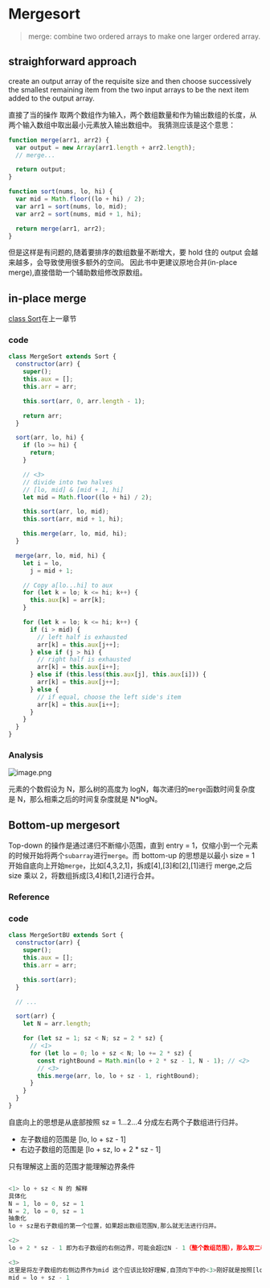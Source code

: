 # Mergesort

> merge: combine two ordered arrays to make one larger ordered array.

## straighforward approach

create an output array of the requisite size and then choose successively the smallest remaining item from the two input arrays to be the next item added to the output array.

直接了当的操作
取两个数组作为输入，两个数组数量和作为输出数组的长度，从两个输入数组中取出最小元素放入输出数组中。
我猜测应该是这个意思：

```js
function merge(arr1, arr2) {
  var output = new Array(arr1.length + arr2.length);
  // merge...

  return output;
}

function sort(nums, lo, hi) {
  var mid = Math.floor((lo + hi) / 2);
  var arr1 = sort(nums, lo, mid);
  var arr2 = sort(nums, mid + 1, hi);

  return merge(arr1, arr2);
}
```

但是这样是有问题的,随着要排序的数组数量不断增大，要 hold 住的 output 会越来越多，会导致使用很多额外的空间。
因此书中更建议原地合并(in-place merge),直接借助一个辅助数组修改原数组。

## in-place merge

[class Sort](./Elementary\SSort)在上一章节

### code

```js
class MergeSort extends Sort {
  constructor(arr) {
    super();
    this.aux = [];
    this.arr = arr;

    this.sort(arr, 0, arr.length - 1);

    return arr;
  }

  sort(arr, lo, hi) {
    if (lo >= hi) {
      return;
    }

    // <3>
    // divide into two halves
    // [lo, mid] & [mid + 1, hi]
    let mid = Math.floor((lo + hi) / 2);

    this.sort(arr, lo, mid);
    this.sort(arr, mid + 1, hi);

    this.merge(arr, lo, mid, hi);
  }

  merge(arr, lo, mid, hi) {
    let i = lo,
      j = mid + 1;

    // Copy a[lo...hi] to aux
    for (let k = lo; k <= hi; k++) {
      this.aux[k] = arr[k];
    }

    for (let k = lo; k <= hi; k++) {
      if (i > mid) {
        // left half is exhausted
        arr[k] = this.aux[j++];
      } else if (j > hi) {
        // right half is exhausted
        arr[k] = this.aux[i++];
      } else if (this.less(this.aux[j], this.aux[i])) {
        arr[k] = this.aux[j++];
      } else {
        // if equal, choose the left side's item
        arr[k] = this.aux[i++];
      }
    }
  }
}
```

### Analysis

![image.png](https://p3-juejin.byteimg.com/tos-cn-i-k3u1fbpfcp/0a79ae34430f4dbf8bed2fc96dd0c112~tplv-k3u1fbpfcp-watermark.image?)

元素的个数假设为 N，那么树的高度为 logN，每次递归的`merge`函数时间复杂度是 N，那么相乘之后的时间复杂度就是 N\*logN。

## Bottom-up mergesort

Top-down 的操作是通过递归不断缩小范围，直到 entry = 1，仅缩小到一个元素的时候开始将两个`subarray`进行`merge`。而 bottom-up 的思想是以最小 size = 1 开始自底向上开始`merge`，比如[4,3,2,1]，拆成[4],[3]和[2],[1]进行 merge,之后 size 乘以 2，将数组拆成[3,4]和[1,2]进行合并。

### Reference

### code

```js
class MergeSortBU extends Sort {
  constructor(arr) {
    super();
    this.aux = [];
    this.arr = arr;

    this.sort(arr);
  }

  // ...

  sort(arr) {
    let N = arr.length;

    for (let sz = 1; sz < N; sz = 2 * sz) {
      // <1>
      for (let lo = 0; lo + sz < N; lo += 2 * sz) {
        const rightBound = Math.min(lo + 2 * sz - 1, N - 1); // <2>
        // <3>
        this.merge(arr, lo, lo + sz - 1, rightBound);
      }
    }
  }
}
```

自底向上的思想是从底部按照 sz = 1...2...4 分成左右两个子数组进行归并。

- 左子数组的范围是 [lo, lo + sz - 1]
- 右边子数组的范围是 [lo + sz, lo + 2 * sz - 1]

只有理解这上面的范围才能理解边界条件

```js

<1> lo + sz < N 的 解释
具体化
N = 1, lo = 0, sz = 1
N = 2, lo = 0, sz = 1
抽象化
lo + sz是右子数组的第一个位置，如果超出数组范围N,那么就无法进行归并。

<2>
lo + 2 * sz - 1 即为右子数组的右侧边界，可能会超过N - 1（整个数组范围），那么取二者最小值即可。

<3>
这里是将左子数组的右侧边界作为mid 这个应该比较好理解,自顶向下中的<3>刚好就是按照[lo, mid]&[mid + 1, hi]来分成两个子数组的。
mid = lo + sz - 1
```
